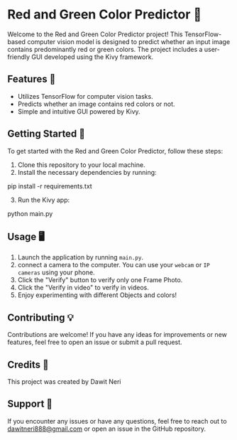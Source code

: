 # Red and Green Color Predictor 🚦

Welcome to the Red and Green Color Predictor project! This TensorFlow-based computer vision model is designed to predict whether an input image contains predominantly red or green colors. The project includes a user-friendly GUI developed using the Kivy framework.

## Features 🎨

- Utilizes TensorFlow for computer vision tasks.
- Predicts whether an image contains red colors or not.
- Simple and intuitive GUI powered by Kivy.

## Getting Started 🚀

To get started with the Red and Green Color Predictor, follow these steps:

1. Clone this repository to your local machine.
2. Install the necessary dependencies by running:

pip install -r requirements.txt

3. Run the Kivy app:

python main.py


## Usage 🖥️

1. Launch the application by running `main.py`.
2. connect a camera to the computer. You can use your `webcam` or `IP cameras` using your phone.
3. Click the "Verify" button to verify only one Frame Photo.
4. Click the "Verify in video" to verify in videos.
5. Enjoy experimenting with different Objects and colors!

## Contributing 💡

Contributions are welcome! If you have any ideas for improvements or new features, feel free to open an issue or submit a pull request.

## Credits 🙌

This project was created by Dawit Neri 

## Support 💬

If you encounter any issues or have any questions, feel free to reach out to dawitneri888@gmail.com or open an issue in the GitHub repository.
